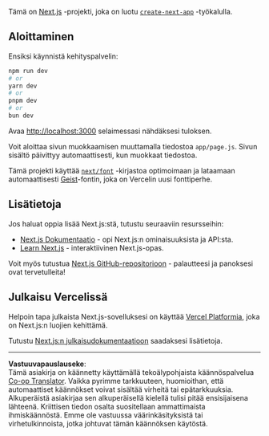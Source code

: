 <!--
CO_OP_TRANSLATOR_METADATA:
{
  "original_hash": "ff47271e53637b2ba6ba72ad2b70f6d7",
  "translation_date": "2025-10-03T11:57:10+00:00",
  "source_file": "memory-game/README.md",
  "language_code": "fi"
}
-->
Tämä on [Next.js](https://nextjs.org) -projekti, joka on luotu [`create-next-app`](https://github.com/vercel/next.js/tree/canary/packages/create-next-app) -työkalulla.

## Aloittaminen

Ensiksi käynnistä kehityspalvelin:

```bash
npm run dev
# or
yarn dev
# or
pnpm dev
# or
bun dev
```

Avaa [http://localhost:3000](http://localhost:3000) selaimessasi nähdäksesi tuloksen.

Voit aloittaa sivun muokkaamisen muuttamalla tiedostoa `app/page.js`. Sivun sisältö päivittyy automaattisesti, kun muokkaat tiedostoa.

Tämä projekti käyttää [`next/font`](https://nextjs.org/docs/app/building-your-application/optimizing/fonts) -kirjastoa optimoimaan ja lataamaan automaattisesti [Geist](https://vercel.com/font)-fontin, joka on Vercelin uusi fonttiperhe.

## Lisätietoja

Jos haluat oppia lisää Next.js:stä, tutustu seuraaviin resursseihin:

- [Next.js Dokumentaatio](https://nextjs.org/docs) - opi Next.js:n ominaisuuksista ja API:sta.
- [Learn Next.js](https://nextjs.org/learn) - interaktiivinen Next.js-opas.

Voit myös tutustua [Next.js GitHub-repositorioon](https://github.com/vercel/next.js) - palautteesi ja panoksesi ovat tervetulleita!

## Julkaisu Vercelissä

Helpoin tapa julkaista Next.js-sovelluksesi on käyttää [Vercel Platformia](https://vercel.com/new?utm_medium=default-template&filter=next.js&utm_source=create-next-app&utm_campaign=create-next-app-readme), joka on Next.js:n luojien kehittämä.

Tutustu [Next.js:n julkaisudokumentaatioon](https://nextjs.org/docs/app/building-your-application/deploying) saadaksesi lisätietoja.

---

**Vastuuvapauslauseke**:  
Tämä asiakirja on käännetty käyttämällä tekoälypohjaista käännöspalvelua [Co-op Translator](https://github.com/Azure/co-op-translator). Vaikka pyrimme tarkkuuteen, huomioithan, että automaattiset käännökset voivat sisältää virheitä tai epätarkkuuksia. Alkuperäistä asiakirjaa sen alkuperäisellä kielellä tulisi pitää ensisijaisena lähteenä. Kriittisen tiedon osalta suositellaan ammattimaista ihmiskäännöstä. Emme ole vastuussa väärinkäsityksistä tai virhetulkinnoista, jotka johtuvat tämän käännöksen käytöstä.
